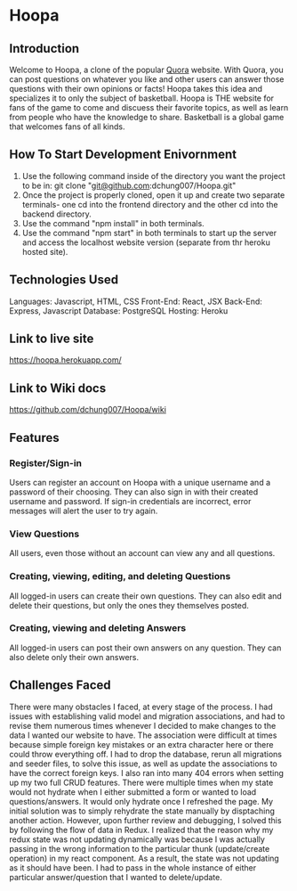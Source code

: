 # Hoopa

## Introduction
Welcome to Hoopa, a clone of the popular [Quora](https://www.quora.com/) website. With Quora, you can post questions on whatever you like and other users can answer those questions with their own opinions or facts! Hoopa takes this idea and specializes it to only the subject of basketball. Hoopa is THE website for fans of the game to come and discuess their favorite topics, as well as learn from people who have the knowledge to share. Basketball is a global game that welcomes fans of all kinds.


## How To Start Development Enivornment
1. Use the following command inside of the directory you want the project to be in:
git clone "git@github.com:dchung007/Hoopa.git"
2. Once the project is properly cloned, open it up and create two separate terminals- one cd into the frontend directory and the other cd into the backend directory. 
3. Use the command "npm install" in both terminals.
4. Use the command "npm start" in both terminals to start up the server and access the localhost website version (separate from thr heroku hosted site).

## Technologies Used
Languages: Javascript, HTML, CSS
Front-End: React, JSX
Back-End: Express, Javascript
Database: PostgreSQL
Hosting: Heroku

## Link to live site
https://hoopa.herokuapp.com/

## Link to Wiki docs
https://github.com/dchung007/Hoopa/wiki

## Features

### Register/Sign-in
Users can register an account on Hoopa with a unique username and a password of their choosing. They can also sign in with their created username and password. If sign-in credentials are incorrect, error messages will alert the user to try again.

### View Questions
All users, even those without an account can view any and all questions.

### Creating, viewing, editing, and deleting Questions
All logged-in users can create their own questions. They can also edit and delete their questions, but only the ones they themselves posted.

### Creating, viewing and deleting Answers
All logged-in users can post their own answers on any question. They can also delete only their own answers.

## Challenges Faced
There were many obstacles I faced, at every stage of the process. I had issues with establishing valid model and migration associations, and had to revise them numerous times whenever I decided to make changes to the data I wanted our website to have. The association were difficult at times because simple foreign key mistakes or an extra character here or there could throw everything off. I had to drop the database, rerun all migrations and seeder files, to solve this issue, as well as update the associations to have the correct foreign keys.
I also ran into many 404 errors when setting up my two full CRUD features. There were multiple times when my state would not hydrate when I either submitted a form or wanted to load questions/answers. It would only hydrate once I refreshed the page. My initial solution was to simply rehydrate the state manually by disptaching another action. However, upon further review and debugging, I solved this by following the flow of data in Redux. I realized that the reason why my redux state was not updating dynamically was because I was actually passing in the wrong information to the particular thunk (update/create operation) in my react component. As a result, the state was not updating as it should have been. I had to pass in the whole instance of either particular answer/question that I wanted to delete/update.
